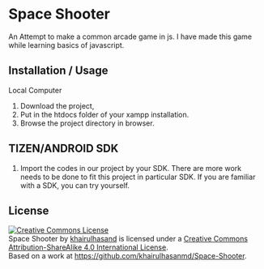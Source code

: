 
Space Shooter
========================================
An Attempt to make a common arcade game in js. I have made this game while learning basics of javascript.


Installation / Usage
--------------------
Local Computer

1. Download the project,
2. Put in the htdocs folder of your xampp installation.
3. Browse the project directory in browser.

TIZEN/ANDROID SDK
--------------------
1. Import the codes in our project by your SDK.
There are more work needs to be done to fit this project in particular SDK. If you are familiar with a SDK, you can try yourself.

License
--------------------
<a rel="license" href="http://creativecommons.org/licenses/by-sa/4.0/"><img alt="Creative Commons License" style="border-width:0" src="https://i.creativecommons.org/l/by-sa/4.0/88x31.png" /></a><br /><span xmlns:dct="http://purl.org/dc/terms/" property="dct:title">Space Shooter</span> by <a xmlns:cc="http://creativecommons.org/ns#" href="https://github.com/khairulhasanmd" property="cc:attributionName" rel="cc:attributionURL">khairulhasand</a> is licensed under a <a rel="license" href="http://creativecommons.org/licenses/by-sa/4.0/">Creative Commons Attribution-ShareAlike 4.0 International License</a>.<br />Based on a work at <a xmlns:dct="http://purl.org/dc/terms/" href="https://github.com/khairulhasanmd/Space-Shooter" rel="dct:source">https://github.com/khairulhasanmd/Space-Shooter</a>.
